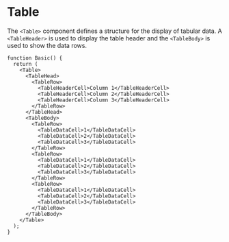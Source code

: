 # Table

The `<Table>` component defines a structure for the display of tabular data. A `<TableHeader>` is used to display the table header and the `<TableBody>` is used to show the data rows.

```tsx
function Basic() {
  return (
    <Table>
      <TableHead>
        <TableRow>
          <TableHeaderCell>Column 1</TableHeaderCell>
          <TableHeaderCell>Column 2</TableHeaderCell>
          <TableHeaderCell>Column 3</TableHeaderCell>
        </TableRow>
      </TableHead>
      <TableBody>
        <TableRow>
          <TableDataCell>1</TableDataCell>
          <TableDataCell>2</TableDataCell>
          <TableDataCell>3</TableDataCell>
        </TableRow>
        <TableRow>
          <TableDataCell>1</TableDataCell>
          <TableDataCell>2</TableDataCell>
          <TableDataCell>3</TableDataCell>
        </TableRow>
        <TableRow>
          <TableDataCell>1</TableDataCell>
          <TableDataCell>2</TableDataCell>
          <TableDataCell>3</TableDataCell>
        </TableRow>
      </TableBody>
    </Table>
  );
}
```
